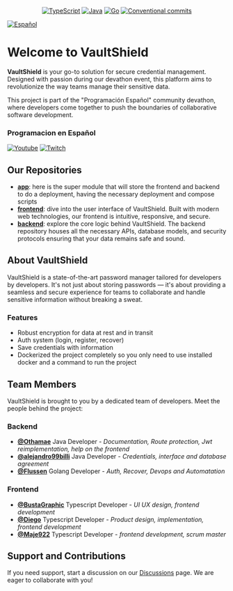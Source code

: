 <p align="center">
    <a href ="https://github.com/VaultShield/frontend"><img src="https://img.shields.io/badge/-TypeScript-3178C6?style=flat-square&logo=typescript&logoColor=white" alt="TypeScript"></a>
    <a href ="https://github.com/VaultShield/backend"><img src="https://img.shields.io/badge/-Java-ED8B00?style=flat-square&logo=openjdk&logoColor=white" alt="Java"></a>
    <a href ="https://github.com/VaultShield/backend"><img src="https://img.shields.io/badge/-Golang-00ADD8?style=flat-square&logo=go&logoColor=white" alt="Go"></a>
    <a href ="https://www.conventionalcommits.org/en/v1.0.0/"><img src="https://img.shields.io/badge/Conventional%20Commits-1.0.0-%23FE5196?logo=conventionalcommits&logoColor=white" alt="Conventional commits"></a>
</p>

[![Español](https://img.shields.io/badge/-Espa%C3%B1ol-blue?style=flat)](https://github.com/VaultShield/.github/blob/master/profile/README_es.md)

# Welcome to VaultShield

**VaultShield** is your go-to solution for secure credential management. Designed with passion during our devathon event, this platform aims to revolutionize the way teams manage their sensitive data.

This project is part of the "Programación Español" community devathon, where developers come together to push the boundaries of collaborative software development.

### Programacion en Español
[![Youtube](https://img.shields.io/badge/YouTube-FF0000?style=&logo=youtube&logoColor=white)](https://www.youtube.com/@programacion-es)
[![Twitch](https://img.shields.io/badge/Twitch-6441A5?style=&logo=twitch&logoColor=white)](https://www.twitch.tv/programacion_es)

## Our Repositories

- **[app](https://github.com/VaultShield/app)**: here is the super module that will store the frontend and backend to do a deployment, having the necessary deployment and compose scripts
- **[frontend](https://github.com/VaultShield/frontend)**: dive into the user interface of VaultShield. Built with modern web technologies, our frontend is intuitive, responsive, and secure.
- **[backend](https://github.com/VaultShield/backend)**: explore the core logic behind VaultShield. The backend repository houses all the necessary APIs, database models, and security protocols ensuring that your data remains safe and sound.

## About VaultShield

VaultShield is a state-of-the-art password manager tailored for developers by developers. It's not just about storing passwords — it's about providing a seamless and secure experience for teams to collaborate and handle sensitive information without breaking a sweat.

### Features

- Robust encryption for data at rest and in transit
- Auth system (login, register, recover)
- Save credentials with information
- Dockerized the project completely so you only need to use installed docker and a command to run the project

## Team Members

VaultShield is brought to you by a dedicated team of developers. Meet the people behind the project:
### Backend
- **[@Othamae](https://github.com/Othamae)** Java Developer - *Documentation, Route protection, Jwt reimplementation, help on the frontend*
- **[@alejandro99billi](https://github.com/alejandro99billi)** Java Developer - *Credentials, interface and database agreement*
- **[@Flussen](https://github.com/Flussen)** Golang Developer - *Auth, Recover, Devops and Automatation*

### Frontend
- **[@BustaGraphic](https://github.com/BustaGraphic)** Typescript Developer - *UI UX design, frontend development*
- **[@Diego](https://github.com/diego-vecch)** Typescript Developer - *Product design, implementation, frontend development*
- **[@Maje922](https://github.com/Maje922)** Typescript Developer - *frontend development, scrum master*

## Support and Contributions

If you need support, start a discussion on our [Discussions](https://github.com/VaultShield/discussions) page. We are eager to collaborate with you!
